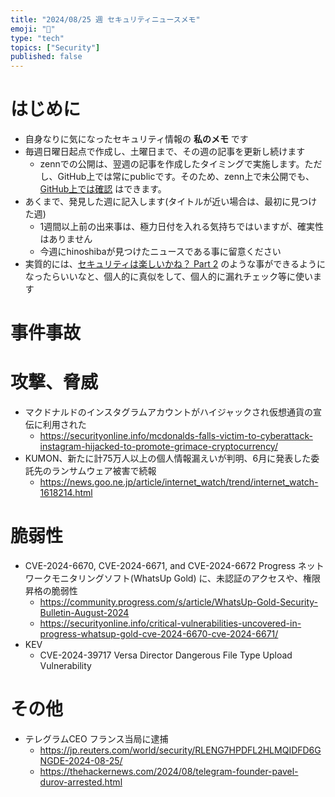 ```yaml
---
title: "2024/08/25 週 セキュリティニュースメモ"
emoji: "🔖"
type: "tech"
topics: ["Security"]
published: false
---
```


# はじめに
* 自身なりに気になったセキュリティ情報の **私のメモ** です
* 毎週日曜日起点で作成し、土曜日まで、その週の記事を更新し続けます
    * zennでの公開は、翌週の記事を作成したタイミングで実施します。ただし、GitHub上では常にpublicです。そのため、zenn上で未公開でも、[GitHub上では確認](https://github.com/hinoshiba/zenn.dev/tree/main/articles) はできます。
* あくまで、発見した週に記入します(タイトルが近い場合は、最初に見つけた週)
    * 1週間以上前の出来事は、極力日付を入れる気持ちではいますが、確実性はありません
    * 今週にhinoshibaが見つけたニュースである事に留意ください
* 実質的には、[セキュリティは楽しいかね？ Part 2](https://negi.hatenablog.com/) のような事ができるようになったらいいなと、個人的に真似をして、個人的に漏れチェック等に使います

# 事件事故

# 攻撃、脅威

* マクドナルドのインスタグラムアカウントがハイジャックされ仮想通貨の宣伝に利用された
    * https://securityonline.info/mcdonalds-falls-victim-to-cyberattack-instagram-hijacked-to-promote-grimace-cryptocurrency/
* KUMON、新たに計75万人以上の個人情報漏えいが判明、6月に発表した委託先のランサムウェア被害で続報
    * https://news.goo.ne.jp/article/internet_watch/trend/internet_watch-1618214.html

# 脆弱性

* CVE-2024-6670, CVE-2024-6671, and CVE-2024-6672 Progress ネットワークモニタリングソフト(WhatsUp Gold) に、未認証のアクセスや、権限昇格の脆弱性
    * https://community.progress.com/s/article/WhatsUp-Gold-Security-Bulletin-August-2024
    * https://securityonline.info/critical-vulnerabilities-uncovered-in-progress-whatsup-gold-cve-2024-6670-cve-2024-6671/
* KEV
    * CVE-2024-39717 Versa Director Dangerous File Type Upload Vulnerability

# その他

* テレグラムCEO フランス当局に逮捕
    * https://jp.reuters.com/world/security/RLENG7HPDFL2HLMQIDFD6GNGDE-2024-08-25/
    * https://thehackernews.com/2024/08/telegram-founder-pavel-durov-arrested.html
